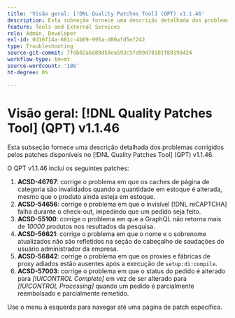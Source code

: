 ```yaml
---
title: 'Visão geral: [!DNL Quality Patches Tool] (QPT) v1.1.46'
description: Esta subseção fornece uma descrição detalhada dos problemas corrigidos pelos patches disponíveis no  [!DNL Quality Patches Tool] (QPT) v1.1.46.
feature: Tools and External Services
role: Admin, Developer
exl-id: 0d16f14a-681c-4b69-995a-d80afd5ef242
type: Troubleshooting
source-git-commit: 7fdb02a6d89d50ea593c5fd99d78101f89198424
workflow-type: tm+mt
source-wordcount: '186'
ht-degree: 0%

---
```


# Visão geral: [!DNL Quality Patches Tool] (QPT) v1.1.46

Esta subseção fornece uma descrição detalhada dos problemas corrigidos pelos patches disponíveis no [!DNL Quality Patches Tool] (QPT) v1.1.46.

O QPT v1.1.46 inclui os seguintes patches:

1. **ACSD-46767**: corrige o problema em que os caches de página de categoria são invalidados quando a quantidade em estoque é alterada, mesmo que o produto ainda esteja em estoque.
1. **ACSD-54656**: corrige o problema em que o invisível [!DNL reCAPTCHA] falha durante o check-out, impedindo que um pedido seja feito.
1. **ACSD-55100**: corrige o problema em que a GraphQL não retorna mais de *10000* produtos nos resultados da pesquisa.
1. **ACSD-56621**: corrige o problema em que o nome e o sobrenome atualizados não são refletidos na seção de cabeçalho de saudações do usuário administrador da empresa.
1. **ACSD-56842**: corrige o problema em que os proxies e fábricas de proxy adiados estão ausentes após a execução de `setup:di:compile`.
1. **ACSD-57003**: corrige o problema em que o status do pedido é alterado para *[!UICONTROL Complete]* em vez de ser alterado para *[!UICONTROL Processing]* quando um pedido é parcialmente reembolsado e parcialmente remetido.

Use o menu à esquerda para navegar até uma página de patch específica.

